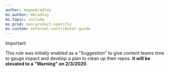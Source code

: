 ```yaml
---
author: meganbradley
ms.author: mbradley
ms.topic: include
ms.prod: non-product-specific
ms.custom: external-contributor-guide
---
```

> [!IMPORTANT]
> This rule was initially enabled as a "Suggestion" to give content teams time to gauge impact and develop a plan to clean up their repos. **It will be elevated to a "Warning" on 2/3/2020**.
